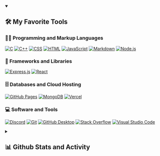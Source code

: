 



<details open> 
  <summary><h2>🛠️ My Favorite Tools</h2></summary>
  <!-- Some badges are from https://github.com/Ileriayo/markdown-badges -->

  <h3>👨‍💻 Programming and Markup Languages</h3>

  <p>
      <a href="https://github.com/search?q=user%3A0plaze0+language%3Ac"><img alt="C" src="https://custom-icon-badges.demolab.com/badge/C-03599C.svg?logo=c-in-hexagon&logoColor=white"></a>
      <a href="https://github.com/search?q=user%3A0plaze0+language%3Acpp"><img alt="C++" src="https://custom-icon-badges.demolab.com/badge/C++-9C033A.svg?logo=cpp2&logoColor=white"></a>
      <a href="https://github.com/search?q=user%3A0plaze0+language%3Acss"><img alt="CSS" src="https://img.shields.io/badge/CSS-1572B6.svg?logo=css3&logoColor=white"></a>
      <a href="https://github.com/search?q=user%3A0plaze0+language%3Ahtml"><img alt="HTML" src="https://img.shields.io/badge/HTML-E34F26.svg?logo=html5&logoColor=white"></a>
      <a href="https://github.com/search?q=user%3A0plaze0+language%3Ajavascript"><img alt="JavaScript" src="https://img.shields.io/badge/JavaScript-F7DF1E.svg?logo=javascript&logoColor=black"></a>
      <a href="https://github.com/search?q=user%3A0plaze0+language%3Amarkdown"><img alt="Markdown" src="https://img.shields.io/badge/Markdown-000000.svg?logo=markdown&logoColor=white"></a>
      <a href="https://github.com/search?q=user%3A0plaze0+language%3Ajavascript"><img alt="Node.js" src="https://img.shields.io/badge/Node.js-43853D.svg?logo=node.js&logoColor=white"></a>
  </p>

  <h3>🧰 Frameworks and Libraries</h3>

  <p>
      <a href="#"><img alt="Express.js" src="https://img.shields.io/badge/Express.js-404d59.svg?logo=express&logoColor=white"></a>
      <a href="#"><img alt="React" src="https://img.shields.io/badge/React-20232a.svg?logo=react&logoColor=%2361DAFB"></a>
  </p>

  <h3>🗄️ Databases and Cloud Hosting</h3>

  <p>
      <a href="#"><img alt="GitHub Pages" src="https://img.shields.io/badge/GitHub%20Pages-327FC7.svg?logo=github&logoColor=white"></a>
      <a href="#"><img alt="MongoDB" src ="https://img.shields.io/badge/MongoDB-4ea94b.svg?logo=mongodb&logoColor=white"></a>
      <a href="#"><img alt="Vercel" src="https://img.shields.io/badge/Vercel-000000.svg?logo=vercel&logoColor=white"></a>
  </p>

  <h3>💻 Software and Tools</h3>

  <p>
      <a href="#"><img alt="Discord" src="https://img.shields.io/badge/-Discord-5865F2.svg?logo=discord&logoColor=white"></a>
      <a href="#"><img alt="Git" src="https://img.shields.io/badge/Git-F05033.svg?logo=git&logoColor=white"></a>
      <a href="#"><img alt="GitHub Desktop" src="https://img.shields.io/badge/GitHub%20Desktop-8034A9.svg?logo=github&logoColor=white"></a>
      <a href="#"><img alt="Stack Overflow" src="https://img.shields.io/badge/-Stack%20Overflow-FE7A16?logo=stack-overflow&logoColor=white"></a>
      <a href="#"><img alt="Visual Studio Code" src="https://img.shields.io/badge/Visual%20Studio%20Code-0078d7.svg?logo=visual-studio-code&logoColor=white"></a>
  </p>
</details>

<details> 
  <summary><h2>📊 Github Stats and Activity</h2></summary>

  <!--<h3 align="center"> Streak Stats</h3>-->

  <p align="center">
<!--     <a href="https://github.com/0plaze0/github-readme-streak-stats" >
      <img title="🔥 Get streak stats for your profile at git.io/streak-stats" alt="DenverCoder1's streak" src="https://streak-stats.demolab.com/?user=0plaze0&theme=monokai-metallian&hide_border=true"/>
    </a> -->

  <h3 align="center"> GitHub Profile Stats</h3>


  <a href="https://github.com/anuraghazra/github-readme-stats" ><img alt="0plaze0's Github Stats" src="https://github-readme-stats-no-more-gem.vercel.app/api/?username=0plaze0&show_icons=true&include_all_commits=true&count_private=true&theme=react&hide_border=true&bg_color=0C0B1B&title_color=F85D7F&icon_color=F8D866" height="192px" align="center"/></a>
  <a href="https://github.com/anuraghazra/github-readme-stats"><img alt="0plaze0's Top Languages" src="https://github-readme-stats-no-more-gem.vercel.app/api/top-langs/?username=0plaze0&langs_count=8&layout=compact&theme=react&hide_border=true&bg_color=0C0B1B&title_color=F85D7F&icon_color=F8D866&hide=Jupyter%20Notebook,Roff" height="192px" align="center"/></a>
  <br/>

  <b>Note:</b> Top languages is only a metric of the languages my public code consists of and doesn't reflect experience or skill level.
  

<img alt="0plaze0's Activity Graph" src="https://github-readme-activity-graph.vercel.app/graph/?username=0plaze0&bg_color=0C0B1B&color=F8D866&line=F85D7F&point=FFFFFF&hide_border=true" /></a>

[![An image of @0plaze0's Holopin badges, which is a link to view their full Holopin profile](https://holopin.me/0plaze0)](https://holopin.io/@0plaze0)


</details>

